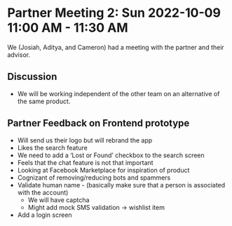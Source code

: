 # Partner Meeting 2: Sun 2022-10-09 11:00 AM - 11:30 AM
We (Josiah, Aditya, and Cameron) had a meeting with the partner and their advisor. 

## Discussion
- We will be working independent of the other team on an alternative of the same product.

## Partner Feedback on Frontend prototype
- Will send us their logo but will rebrand the app
- Likes the search feature
- We need to add a ‘Lost or Found’ checkbox to the search screen
- Feels that the chat feature is not that important
- Looking at Facebook Marketplace for inspiration of product
- Cognizant of removing/reducing bots and spammers
- Validate human name - (basically make sure that a person is associated with the account) 
    - We will have captcha
    - Might add mock SMS validation -> wishlist item
- Add a login screen

